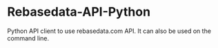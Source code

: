 # Rebasedata-API-Python
Python API client to use rebasedata.com API. It can also be used on the command line.
